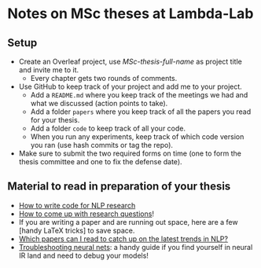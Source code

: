 # Notes on MSc theses at Lambda-Lab

## Setup

- Create an Overleaf project, use *MSc-thesis-full-name* as project title and invite me to it.
  - Every chapter gets two rounds of comments.
- Use GitHub to keep track of your project and add me to your project.
  - Add a `README.md` where you keep track of the meetings we had and what we discussed (action points to take).
  - Add a folder `papers` where you keep track of all the papers you read for your thesis.
  - Add a folder `code` to keep track of all your code. 
  - When you run any experiments, keep track of which code version you ran (use hash commits or tag the repo).
- Make sure to submit the two required forms on time (one to form the thesis committee and one to fix the defense date).


## Material to read in preparation of your thesis

- [How to write code for NLP research](https://github.com/allenai/writing-code-for-nlp-research-emnlp2018)
- [How to come up with research questions](http://pgbovine.net/research-design-patterns.htm)!
- If you are writing a paper and are running out space, here are a few [handy LaTeX tricks] to save space.
- [Which papers can I read to catch up on the latest trends in NLP?](https://medium.com/huggingface/the-best-and-most-current-of-modern-natural-language-processing-5055f409a1d1)
- [Troubleshooting neural nets](http://josh-tobin.com/troubleshooting-deep-neural-networks.html): a handy guide if you find yourself in neural IR land and need to debug your models!
